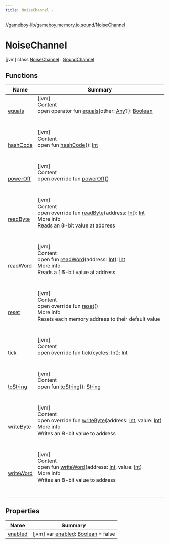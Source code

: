 ```yaml
---
title: NoiseChannel -
---
```

//[gameboy-lib](../../index.md)/[gameboy.memory.io.sound](../index.md)/[NoiseChannel](index.md)



# NoiseChannel  
 [jvm] class [NoiseChannel](index.md) : [SoundChannel](../-sound-channel/index.md)   


## Functions  
  
|  Name|  Summary| 
|---|---|
| <a name="kotlin/Any/equals/#kotlin.Any?/PointingToDeclaration/"></a>[equals](../../gameboy.utils/-log/index.md#%5Bkotlin%2FAny%2Fequals%2F%23kotlin.Any%3F%2FPointingToDeclaration%2F%5D%2FFunctions%2F456262920)| <a name="kotlin/Any/equals/#kotlin.Any?/PointingToDeclaration/"></a>[jvm]  <br>Content  <br>open operator fun [equals](../../gameboy.utils/-log/index.md#%5Bkotlin%2FAny%2Fequals%2F%23kotlin.Any%3F%2FPointingToDeclaration%2F%5D%2FFunctions%2F456262920)(other: [Any](https://kotlinlang.org/api/latest/jvm/stdlib/kotlin/-any/index.html)?): [Boolean](https://kotlinlang.org/api/latest/jvm/stdlib/kotlin/-boolean/index.html)  <br><br><br>
| <a name="kotlin/Any/hashCode/#/PointingToDeclaration/"></a>[hashCode](../../gameboy.utils/-log/index.md#%5Bkotlin%2FAny%2FhashCode%2F%23%2FPointingToDeclaration%2F%5D%2FFunctions%2F456262920)| <a name="kotlin/Any/hashCode/#/PointingToDeclaration/"></a>[jvm]  <br>Content  <br>open fun [hashCode](../../gameboy.utils/-log/index.md#%5Bkotlin%2FAny%2FhashCode%2F%23%2FPointingToDeclaration%2F%5D%2FFunctions%2F456262920)(): [Int](https://kotlinlang.org/api/latest/jvm/stdlib/kotlin/-int/index.html)  <br><br><br>
| <a name="gameboy.memory.io.sound/NoiseChannel/powerOff/#/PointingToDeclaration/"></a>[powerOff](power-off.md)| <a name="gameboy.memory.io.sound/NoiseChannel/powerOff/#/PointingToDeclaration/"></a>[jvm]  <br>Content  <br>open override fun [powerOff](power-off.md)()  <br><br><br>
| <a name="gameboy.memory.io.sound/NoiseChannel/readByte/#kotlin.Int/PointingToDeclaration/"></a>[readByte](read-byte.md)| <a name="gameboy.memory.io.sound/NoiseChannel/readByte/#kotlin.Int/PointingToDeclaration/"></a>[jvm]  <br>Content  <br>open override fun [readByte](read-byte.md)(address: [Int](https://kotlinlang.org/api/latest/jvm/stdlib/kotlin/-int/index.html)): [Int](https://kotlinlang.org/api/latest/jvm/stdlib/kotlin/-int/index.html)  <br>More info  <br>Reads an 8-bit value at address  <br><br><br>
| <a name="gameboy.memory/Memory/readWord/#kotlin.Int/PointingToDeclaration/"></a>[readWord](../../gameboy.memory/-memory/read-word.md)| <a name="gameboy.memory/Memory/readWord/#kotlin.Int/PointingToDeclaration/"></a>[jvm]  <br>Content  <br>open fun [readWord](../../gameboy.memory/-memory/read-word.md)(address: [Int](https://kotlinlang.org/api/latest/jvm/stdlib/kotlin/-int/index.html)): [Int](https://kotlinlang.org/api/latest/jvm/stdlib/kotlin/-int/index.html)  <br>More info  <br>Reads a 16-bit value at address  <br><br><br>
| <a name="gameboy.memory.io.sound/NoiseChannel/reset/#/PointingToDeclaration/"></a>[reset](reset.md)| <a name="gameboy.memory.io.sound/NoiseChannel/reset/#/PointingToDeclaration/"></a>[jvm]  <br>Content  <br>open override fun [reset](reset.md)()  <br>More info  <br>Resets each memory address to their default value  <br><br><br>
| <a name="gameboy.memory.io.sound/NoiseChannel/tick/#kotlin.Int/PointingToDeclaration/"></a>[tick](tick.md)| <a name="gameboy.memory.io.sound/NoiseChannel/tick/#kotlin.Int/PointingToDeclaration/"></a>[jvm]  <br>Content  <br>open override fun [tick](tick.md)(cycles: [Int](https://kotlinlang.org/api/latest/jvm/stdlib/kotlin/-int/index.html)): [Int](https://kotlinlang.org/api/latest/jvm/stdlib/kotlin/-int/index.html)  <br><br><br>
| <a name="kotlin/Any/toString/#/PointingToDeclaration/"></a>[toString](../../gameboy.utils/-log/index.md#%5Bkotlin%2FAny%2FtoString%2F%23%2FPointingToDeclaration%2F%5D%2FFunctions%2F456262920)| <a name="kotlin/Any/toString/#/PointingToDeclaration/"></a>[jvm]  <br>Content  <br>open fun [toString](../../gameboy.utils/-log/index.md#%5Bkotlin%2FAny%2FtoString%2F%23%2FPointingToDeclaration%2F%5D%2FFunctions%2F456262920)(): [String](https://kotlinlang.org/api/latest/jvm/stdlib/kotlin/-string/index.html)  <br><br><br>
| <a name="gameboy.memory.io.sound/NoiseChannel/writeByte/#kotlin.Int#kotlin.Int/PointingToDeclaration/"></a>[writeByte](write-byte.md)| <a name="gameboy.memory.io.sound/NoiseChannel/writeByte/#kotlin.Int#kotlin.Int/PointingToDeclaration/"></a>[jvm]  <br>Content  <br>open override fun [writeByte](write-byte.md)(address: [Int](https://kotlinlang.org/api/latest/jvm/stdlib/kotlin/-int/index.html), value: [Int](https://kotlinlang.org/api/latest/jvm/stdlib/kotlin/-int/index.html))  <br>More info  <br>Writes an 8-bit value to address  <br><br><br>
| <a name="gameboy.memory/Memory/writeWord/#kotlin.Int#kotlin.Int/PointingToDeclaration/"></a>[writeWord](../../gameboy.memory/-memory/write-word.md)| <a name="gameboy.memory/Memory/writeWord/#kotlin.Int#kotlin.Int/PointingToDeclaration/"></a>[jvm]  <br>Content  <br>open fun [writeWord](../../gameboy.memory/-memory/write-word.md)(address: [Int](https://kotlinlang.org/api/latest/jvm/stdlib/kotlin/-int/index.html), value: [Int](https://kotlinlang.org/api/latest/jvm/stdlib/kotlin/-int/index.html))  <br>More info  <br>Writes an 8-bit value to address  <br><br><br>


## Properties  
  
|  Name|  Summary| 
|---|---|
| <a name="gameboy.memory.io.sound/NoiseChannel/enabled/#/PointingToDeclaration/"></a>[enabled](enabled.md)| <a name="gameboy.memory.io.sound/NoiseChannel/enabled/#/PointingToDeclaration/"></a> [jvm] var [enabled](enabled.md): [Boolean](https://kotlinlang.org/api/latest/jvm/stdlib/kotlin/-boolean/index.html) = false   <br>

